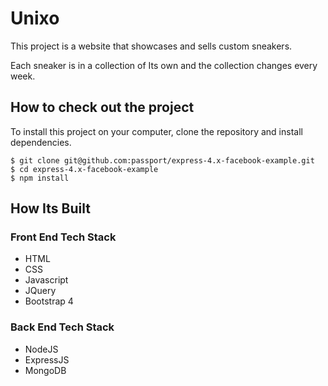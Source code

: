 <h1>Unixo</h1>
<p>This project is a website that showcases and sells custom sneakers.</p>
<p>Each sneaker is in a collection of Its own and the collection changes every week.</p>


<h2>How to check out the project</h2>
<p>To install this project on your computer, clone the repository and install dependencies.
</p>

```
$ git clone git@github.com:passport/express-4.x-facebook-example.git
$ cd express-4.x-facebook-example
$ npm install
```




<h2>How Its Built</h2>

<h3>Front End Tech Stack</h3>
<ul>
  <li>HTML</li>
  <li>CSS</li>
  <li>Javascript</li>
  <li>JQuery</li>
  <li>Bootstrap 4</li>
</ul>

<h3>Back End Tech Stack</h3>
<ul>
  <li>NodeJS</li>
  <li>ExpressJS</li>
  <li>MongoDB</li>
</ul>


